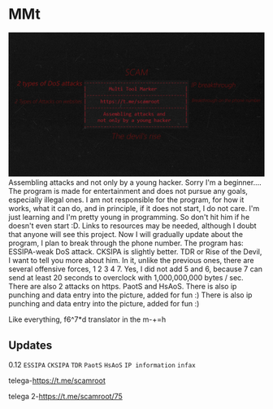 # MMt
![Markdown Extended](https://github.com/Zenn1t/MMt/blob/main/main.jpg)
Assembling attacks and not only by a young hacker. Sorry I'm a beginner....
The program is made for entertainment and does not pursue any goals, especially illegal ones. I am not responsible for the program, for how it works, what it can do, and in principle, if it does not start, I do not care. I'm just learning and I'm pretty young in programming. So don't hit him if he doesn't even start :D. Links to resources may be needed, although I doubt that anyone will see this project.
Now I will gradually update about the program, I plan to break through the phone number. The program has: ESSIPA-weak DoS attack. CKSIPA is slightly better. TDR or Rise of the Devil, I want to tell you more about him. In it, unlike the previous ones, there are several offensive forces, 1 2 3 4 7. Yes, I did not add 5 and 6, because 7 can send at least 20 seconds to overclock with 1,000,000,000 bytes / sec. There are also 2 attacks on https. PaotS and HsAoS.
There is also ip punching and data entry into the picture, added for fun :)
There is also ip punching and data entry into the picture, added for fun :)

Like everything, f6^7*d translator in the m-+=h
## Updates
0.12
`ESSIPA`
`CKSIPA`
`TDR`
`PaotS`
`HsAoS`
`IP information`
`infax`


telega-https://t.me/scamroot


telega 2-https://t.me/scamroot/75
